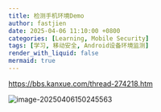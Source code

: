 ```yaml
---
title: 检测手机环境Demo
author: fastjien
date: 2025-04-06 11:10:00 +0800
categories: [Learning, Mobile Security]
tags: [学习, 移动安全, Android设备环境监测]
render_with_liquid: false
mermaid: true
---
```




https://bbs.kanxue.com/thread-274218.htm

![image-20250406150245563](https://joe-data.oss-cn-hangzhou.aliyuncs.com/uPic/2025-04-06/image-20250406150245563.png)